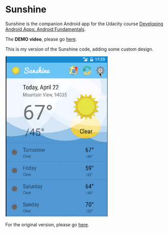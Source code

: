Sunshine
========

Sunshine is the companion Android app for the Udacity course [Developing Android Apps: Android Fundamentals](https://www.udacity.com/course/ud853).

The **DEMO video**, please go [here](https://youtu.be/vGnjMNkPQ8w).  

This is my version of the Sunshine code, adding some custom design.  

![Preview](https://raw.githubusercontent.com/brettren/Sunshine/master/pic/preview.png)

For the original version, please go [here](https://github.com/udacity/Sunshine-Version-2).
